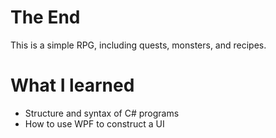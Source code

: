 # The End
This is a simple RPG, including quests, monsters, and recipes.

# What I learned
* Structure and syntax of C# programs
* How to use WPF to construct a UI

